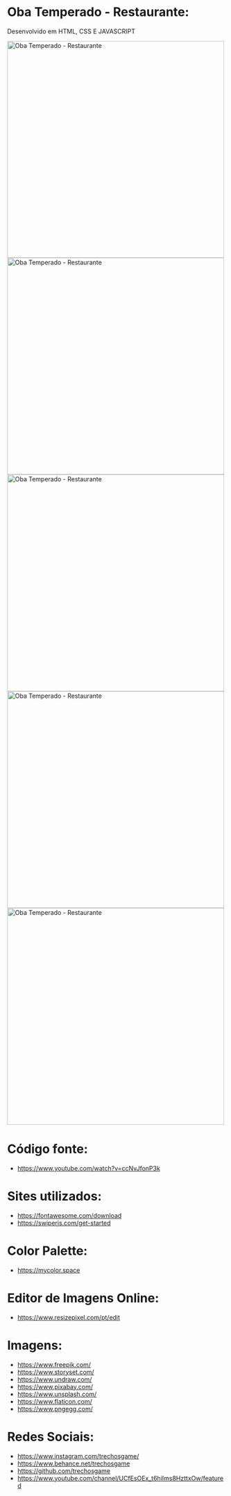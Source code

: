 # Oba Temperado - Restaurante:
Desenvolvido em HTML, CSS E JAVASCRIPT

<img src="001.png" width="500px" alt="Oba Temperado - Restaurante">

<img src="002.png" width="500px" alt="Oba Temperado - Restaurante">

<img src="003.png" width="500px" alt="Oba Temperado - Restaurante">

<img src="004.png" width="500px" alt="Oba Temperado - Restaurante">

<img src="005.png" width="500px" alt="Oba Temperado - Restaurante">


# Código fonte:
 - https://www.youtube.com/watch?v=ccNvJfonP3k
   
# Sites utilizados:
 - https://fontawesome.com/download
 - https://swiperjs.com/get-started  

# Color Palette:
 - https://mycolor.space

# Editor de Imagens Online:
 - https://www.resizepixel.com/pt/edit

# Imagens:
- https://www.freepik.com/
- https://www.storyset.com/
- https://www.undraw.com/
- https://www.pixabay.com/
- https://www.unsplash.com/
- https://www.flaticon.com/
- https://www.pngegg.com/

# Redes Sociais:
- https://www.instagram.com/trechosgame/
- https://www.behance.net/trechosgame
- https://github.com/trechosgame
- https://www.youtube.com/channel/UCfEsOEx_t6hiIms8HzttxOw/featured





